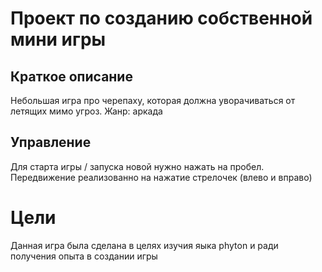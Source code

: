 # Проект по созданию собственной мини игры

## Краткое описание
Небольшая игра про черепаху, которая должна уворачиваться от летящих мимо угроз. Жанр: аркада

## Управление
Для старта игры / запуска новой нужно нажать на пробел. Передвижение реализованно на нажатие стрелочек (влево и вправо)

# Цели
Данная игра была сделана в целях изучия яыка phyton и ради получения опыта в создании игры
